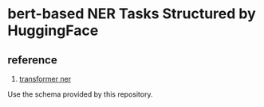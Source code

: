 # bert-based NER Tasks Structured by HuggingFace

## reference

1. [transformer ner](https://github.com/shushanxingzhe/transformers_ner)

Use the schema provided by this repository.